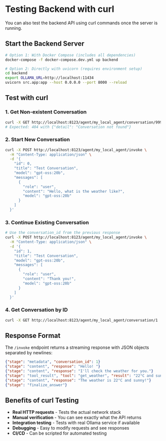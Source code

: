 # Testing Backend with curl

You can also test the backend API using curl commands once the server is running.

## Start the Backend Server

```bash
# Option 1: With Docker Compose (includes all dependencies)
docker-compose -f docker-compose.dev.yml up backend

# Option 2: Directly with uvicorn (requires environment setup)
cd backend
export OLLAMA_URL=http://localhost:11434
uvicorn src.app:app --host 0.0.0.0 --port 8000 --reload
```

## Test with curl

### 1. Get Non-existent Conversation
```bash
curl -X GET http://localhost:8123/agent/my_local_agent/conversation/999
# Expected: 404 with {"detail": "Conversation not found"}
```

### 2. Start New Conversation
```bash
curl -X POST http://localhost:8123/agent/my_local_agent/invoke \
  -H "Content-Type: application/json" \
  -d '{
    "id": 0,
    "title": "Test Conversation",
    "model": "gpt-oss:20b",
    "messages": [
      {
        "role": "user",
        "content": "Hello, what is the weather like?",
        "model": "gpt-oss:20b"
      }
    ]
  }'
```

### 3. Continue Existing Conversation
```bash
# Use the conversation_id from the previous response
curl -X POST http://localhost:8123/agent/my_local_agent/invoke \
  -H "Content-Type: application/json" \
  -d '{
    "id": 1,
    "title": "Test Conversation",
    "model": "gpt-oss:20b",
    "messages": [
      {
        "role": "user",
        "content": "Thank you!",
        "model": "gpt-oss:20b"
      }
    ]
  }'
```

### 4. Get Conversation by ID
```bash
curl -X GET http://localhost:8123/agent/my_local_agent/conversation/1
```

## Response Format

The `/invoke` endpoint returns a streaming response with JSON objects separated by newlines:

```json
{"stage": "metadata", "conversation_id": 1}
{"stage": "content", "response": "Hello! "}
{"stage": "content", "response": "I'll check the weather for you."}
{"stage": "tool_result", "tool": "get_weather", "result": "22°C and sunny"}
{"stage": "content", "response": "The weather is 22°C and sunny!"}
{"stage": "finalize_answer"}
```

## Benefits of curl Testing

- **Real HTTP requests** - Tests the actual network stack
- **Manual verification** - You can see exactly what the API returns
- **Integration testing** - Tests with real Ollama service if available
- **Debugging** - Easy to modify requests and see responses
- **CI/CD** - Can be scripted for automated testing